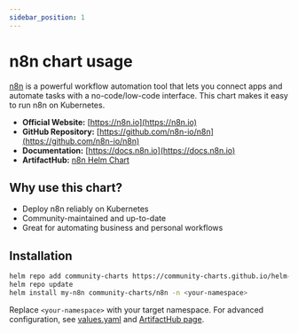 ```yaml
---
sidebar_position: 1
---
```


# n8n chart usage

[n8n](https://n8n.io) is a powerful workflow automation tool that lets you connect apps and automate tasks with a no-code/low-code interface. This chart makes it easy to run n8n on Kubernetes.

- **Official Website:** [https://n8n.io](https://n8n.io)
- **GitHub Repository:** [https://github.com/n8n-io/n8n](https://github.com/n8n-io/n8n)
- **Documentation:** [https://docs.n8n.io](https://docs.n8n.io)
- **ArtifactHub:** [n8n Helm Chart](https://artifacthub.io/packages/helm/community-charts/n8n)

## Why use this chart?

- Deploy n8n reliably on Kubernetes
- Community-maintained and up-to-date
- Great for automating business and personal workflows

## Installation

```bash
helm repo add community-charts https://community-charts.github.io/helm-charts
helm repo update
helm install my-n8n community-charts/n8n -n <your-namespace>
```

Replace `<your-namespace>` with your target namespace. For advanced configuration, see [values.yaml](https://github.com/community-charts/helm-charts/blob/main/charts/n8n/values.yaml) and [ArtifactHub page](https://artifacthub.io/packages/helm/community-charts/n8n).
